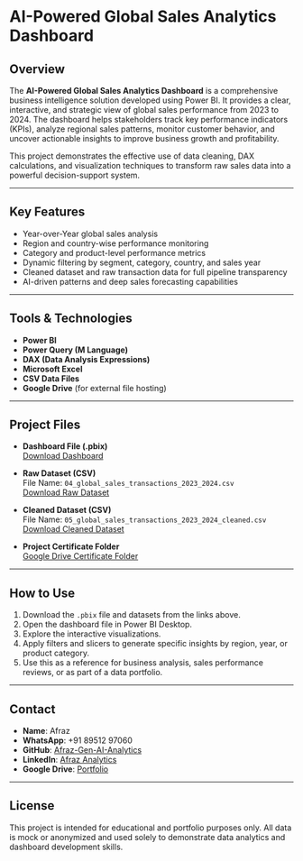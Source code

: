 # AI-Powered Global Sales Analytics Dashboard

## Overview

The **AI-Powered Global Sales Analytics Dashboard** is a comprehensive business intelligence solution developed using Power BI. It provides a clear, interactive, and strategic view of global sales performance from 2023 to 2024. The dashboard helps stakeholders track key performance indicators (KPIs), analyze regional sales patterns, monitor customer behavior, and uncover actionable insights to improve business growth and profitability.

This project demonstrates the effective use of data cleaning, DAX calculations, and visualization techniques to transform raw sales data into a powerful decision-support system.

---

## Key Features

- Year-over-Year global sales analysis
- Region and country-wise performance monitoring
- Category and product-level performance metrics
- Dynamic filtering by segment, category, country, and sales year
- Cleaned dataset and raw transaction data for full pipeline transparency
- AI-driven patterns and deep sales forecasting capabilities

---

## Tools & Technologies

- **Power BI**
- **Power Query (M Language)**
- **DAX (Data Analysis Expressions)**
- **Microsoft Excel**
- **CSV Data Files**
- **Google Drive** (for external file hosting)

---

## Project Files

- **Dashboard File (.pbix)**  
  [Download Dashboard](https://drive.google.com/file/d/1b0BVQoQtjop05W016SUVZvfwenhFDMF4/view?usp=sharing)

- **Raw Dataset (CSV)**  
  File Name: `04_global_sales_transactions_2023_2024.csv`  
  [Download Raw Dataset](https://drive.google.com/file/d/1AyMnboV5D5dI0BNyoHAPT6fvx3z3cmHF/view?usp=sharing)

- **Cleaned Dataset (CSV)**  
  File Name: `05_global_sales_transactions_2023_2024_cleaned.csv`  
  [Download Cleaned Dataset](https://drive.google.com/file/d/13ONeD_HQ6zCyIIDUFI2fh9E92j7PtWrS/view?usp=sharing)

- **Project Certificate Folder**  
  [Google Drive Certificate Folder](https://drive.google.com/drive/folders/1lBIx7cKYP-yPIOULMWFjom5vTqQLgJfd?usp=drive_link)

---

## How to Use

1. Download the `.pbix` file and datasets from the links above.
2. Open the dashboard file in Power BI Desktop.
3. Explore the interactive visualizations.
4. Apply filters and slicers to generate specific insights by region, year, or product category.
5. Use this as a reference for business analysis, sales performance reviews, or as part of a data portfolio.

---

## Contact

- **Name**: Afraz  
- **WhatsApp**: +91 89512 97060  
- **GitHub**: [Afraz-Gen-AI-Analytics](https://github.com/Afraz-Gen-AI-Analytics)  
- **LinkedIn**: [Afraz Analytics](https://www.linkedin.com/in/afraz-analytics)
- **Google Drive**: [Portfolio](https://drive.google.com/drive/folders/1szbdGJg2_2VrmIE9xfYVot_eu2GqoM3c)
---

## License

This project is intended for educational and portfolio purposes only. All data is mock or anonymized and used solely to demonstrate data analytics and dashboard development skills.


